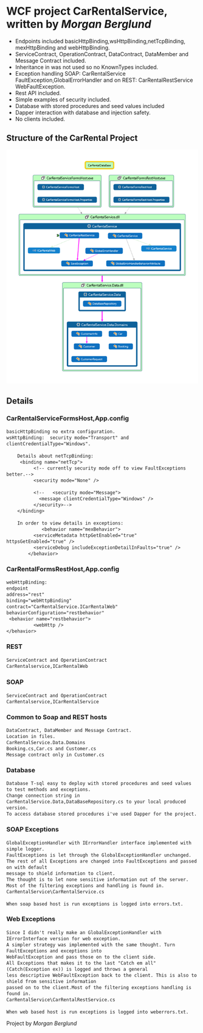 
# WCF project CarRentalService,  written by _Morgan Berglund_

* Endpoints included basicHttpBinding,wsHttpBinding,netTcpBinding, mexHttpBinding and webHttpBinding.
* ServiceContract, OperationContract, DataContract, DataMember and Message Contract included.
* Inheritance in was not used so no KnownTypes included.
* Exception handling SOAP: CarRentalService FaultException,GlobalErrorHandler and on REST: CarRentalRestService WebFaultException.
* Rest API included.
* Simple examples of security included.
* Database with stored procedures and seed values included
* Dapper interaction with database and injection safety.
* No clients included.

## Structure of the CarRental Project

![Morgan Berglund WCF project Picture](https://github.com/TeknikhogskolanGothenburg/WCFMorgan/blob/master/MorganBerglundWCF.png?raw=true "Morgan Berglund WCF project")

## Details

### CarRentalServiceFormsHost,App.config

```WCFEndpoints
basicHttpBinding no extra configuration.
wsHttpBinding:  security mode="Transport" and clientCredentialType="Windows".

    Details about netTcpBinding:
     <binding name="netTcp">
          <!-- currently security mode off to view FaultExceptions better.-->
          <security mode="None" />

          <!--   <security mode="Message">
            <message clientCredentialType="Windows" />
          </security>-->
    </binding>

    In order to view details in exceptions:
             <behavior name="mexBehavior">
          <serviceMetadata httpGetEnabled="true" httpsGetEnabled="true" />
          <serviceDebug includeExceptionDetailInFaults="true" />
        </behavior>

```

### CarRentalFormsRestHost,App.config

```WCFEndpoints
webHttpBinding:
endpoint
address="rest"
binding="webHttpBinding"
contract="CarRentalService.ICarRentalWeb"
behaviorConfiguration="restbehavior"
 <behavior name="restbehavior">
          <webHttp />
</behavior>
```

### REST

```REST
ServiceContract and OperationContract
CarRentalservice,ICarRentalWeb

```

### SOAP

```SOAP
ServiceContract and OperationContract
CarRentalservice,ICarRentalService

```

### Common to Soap and REST hosts

```COMMON
DataContract, DataMember and Message Contract.
Location in files.
CarRentalService.Data.Domains
Booking.cs,Car.cs and Customer.cs
Message contract only in Customer.cs

```

### Database

```Database
Database T-sql easy to deploy with stored procedures and seed values to test methods and exceptions.
Change connection string in CarRentalService.Data,DataBaseRepository.cs to your local produced version.
To access database stored procedures i've used Dapper for the project.
```

### SOAP Exceptions

```SoapExceptions
GlobalExceptionHandler with IErrorHandler interface implemented with simple logger.
FaultExceptions is let through the GlobalExceptionHandler unchanged.
The rest of all Exceptions are changed into FaultExceptions and passed on with default 
message to shield information to client.
The thought is to let none sensitive information out of the server.
Most of the filtering exceptions and handling is found in.
CarRentalService\CarRentalService.cs

When soap based host is run exceptions is logged into errors.txt.

```

### Web Exceptions

```WebExceptions
Since I didn't really make an GlobalExceptionHandler with IErrorInterface version for web exception.
A simpler strategy was implemented with the same thought. Turn FaultExceptions and exceptions into
WebFaultException and pass those on to the client side.
All Exceptions that makes it to the last "Catch em all" (Catch(Exception ex)) is logged and throws a general
less descriptive WebFaultException back to the client. This is also to shield from sensitive information
passed on to the client.Most of the filtering exceptions handling is found in.
CarRentalService\CarRentalRestService.cs

When web based host is run exceptions is logged into weberrors.txt.
```

Project by _Morgan Berglund_
